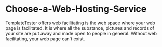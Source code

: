 # Choose-a-Web-Hosting-Service
TemplateTester offers web facilitating is the web space where your web page is facilitated. It is where all the substance, pictures and records of your site are put away and made open to people in general. Without web facilitating, your web page can't exist.
